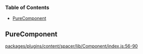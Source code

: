<!-- Generated by documentation.js. Update this documentation by updating the source code. -->

### Table of Contents

-   [PureComponent][1]

## PureComponent

[packages/plugins/content/spacer/lib/Component/index.js:56-90][2]

[1]: #purecomponent

[2]: https://github.com/react-page/react-page/blob/4505290256d46fccecc0d3eba7cdb3b442b45a31/packages/plugins/content/spacer/lib/Component/index.js#L56-L90 "Source code on GitHub"
